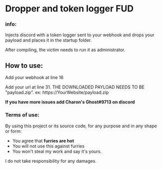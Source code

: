 # Dropper and token logger FUD
### info:
Injects discord with a token logger sent to your webhook and drops your payload and places it in the startup folder.

After compiling, the victim needs to run it as administrator.
## How to use:

Add your webhook at line 16

Add your url at line 31. 
THE DOWNLOADED PAYLOAD NEEDS TO BE "payload.zip". ex: https://YourWebsite/payload.zip

 **If you have more issues add Charon's Ghost#9713 on discord**

### Terms of use:

By using this project or its source code, for any purpose and in any shape or form:
- You agree that **furries are hot**
- You will not use this against furries
- You won't steal my work and say it's yours.


I do not take responsibility for any damages.
